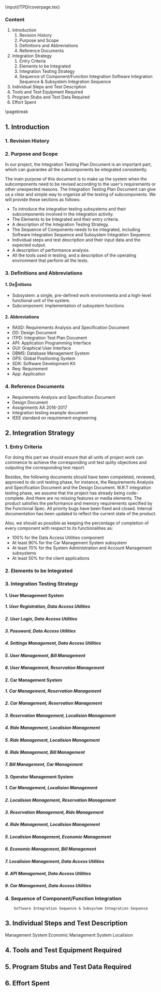 \input{ITPD/coverpage.tex}

### __Content__
1. Introduction
    1. Revision History
    2. Purpose and Scope
    3. Definitions and Abbreviations
    4. Reference Documents
2. Integration Strategy
    1. Entry Criteria
    2. Elements to be Integrated
    3. Integration Testing Strategy
    4. Sequence of Component/Function Integration
        Software Integration Sequence & Subsystem Integration Sequence
3. Individual Steps and Test Description
4. Tools and Test Equipment Required
5. Program Stubs and Test Data Required
6. Effort Spent

\pagebreak

## 1. Introduction
###  1. Revision History

### 2. Purpose and Scope
In our project, the Integration Testing Plan Document is an important part, which can guarantee all the subcomponents be  integrated consistently.

The main purpose of this document is to make up the system when the subcomponents need to be revised according to the user's requirements or other unexpected reasons. The  Integration Testing Plan Document can give us a clear and simple way to organize all the testing of subcomponents. We will provide these sections as follows:
  - To introduce the integration testing subsystems and their subcomponents involved in the integration activity.
  - The Elements to be Integrated and their entry criteria.
  - A description of the Integration Testing Strategy.
  - The Sequence of Components needs to be integrated, including Software Integration Sequence and Subsystem Integration Sequence.
  - Individual steps and test description and their input data and the expected output.
  - A description of performance analysis.
  - All the tools used in testing, and a description of the operating environment that perform all the tests.

### 3. Definitions and Abbreviations
#### 1. Denitions
  - Subsystem: a single, pre-defined work environmenta and a high-level functional unit of the system.
  - Subcomponent: Implementation of subsystem functions
#### 2. Abbreviations
  - RASD: Requirements Analysis and Specification Document
  - DD: Design Document
  - ITPD: Integration Test Plan Document
  - API: Application Programming Interface
  - GUI: Graphical User Interface
  - DBMS: Database Management System
  - GPS: Global Positioning System
  - SDK: Software Development Kit
  - Req: Requirement
  - App: Application
### 4. Reference Documents
  - Requirements Analysis and Specification Document
  - Design Document
  - Assignments AA 2016-2017
  - Integration testing example document
  - IEEE standard on requirement engineering

## 2. Integration Strategy

### 1. Entry Criteria

For doing this part we should ensure that all units of project work can commence to achieve the corresponding unit test qulity objectives and outputing the corresponding test report.

Besides, the following documents should have been compeleted, reviewed, approved to do unit testing phase, for instance, the Requirements Analysis and Speciﬁcation Document and the Design Document. W.R.T integration testing phase, we assume that the project has already being code-complete. And there are no missing features or media elements. The product satisfies the performance and memory requirements specified by the Functional Spec. All priority bugs have been fixed and closed. Internal documentation has been updated to reflect the current state of the product.

Also, we should as possible as keeping the percentage of completion of every component with respect to its functionalities as:

- 100% for the Data Access Utilities component
- At least 90% for the Car Management System subsystem
- At least 70% for the System Administration and Account Management subsystems
- At least 50% for the client applications  


### 2. Elements to be Integrated



### 3. Integration Testing Strategy
#### 1. User Management System

##### 1. User Registration, Data Access Utilities
##### 2. User Login, Data Access Utilities
##### 3. Password, Data Access Utilities
##### 4. Settings Management, Data Access Utilities
##### 5. User Management, Bill Management
##### 6. User Management, Reservation Management

#### 2. Car Management System
##### 1. Car Management, Reservation Management
##### 2. Car Management, Reservation Management
##### 3. Reservation Management, Localision Management
##### 4. Ride Management, Localision Management
##### 5. Ride Management, Localision Management
##### 6. Ride Management, Bill Management
##### 7. Bill Management, Car Management

#### 3. Operator Management System
##### 1. Car Management, Localision Management
##### 2. Localision Management, Reservation Management
##### 3. Reservation Management, Ride Management
##### 4. Ride Management, Localision Management
##### 5. Localision Management, Economic Management
##### 6. Economic Management, Bill Management
##### 7. Localision Management, Data Access Utilities
##### 8. API Management, Data Access Utilities
##### 9. Car Management, Data Access Utilities

### 4. Sequence of Component/Function Integration

        Software Integration Sequence & Subsystem Integration Sequence

## 3. Individual Steps and Test Description
Management System
Economic Management System
Localision
## 4. Tools and Test Equipment Required

## 5. Program Stubs and Test Data Required

## 6. Effort Spent
